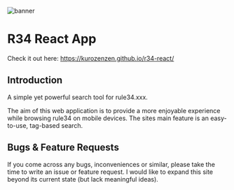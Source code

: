 ![banner](https://raw.githubusercontent.com/kurozenzen/r34-react/master/public/banner.png)

# R34 React App

Check it out here: https://kurozenzen.github.io/r34-react/

## Introduction

A simple yet powerful search tool for rule34.xxx.

The aim of this web application is to provide a more enjoyable experience while browsing rule34 on mobile devices. The sites main feature is an easy-to-use, tag-based search.

## Bugs & Feature Requests

If you come across any bugs, inconveniences or similar, please take the time to write an issue or feature request. I would like to expand this site beyond its current state (but lack meaningful ideas).
